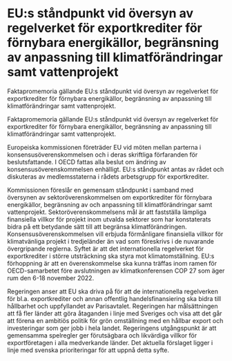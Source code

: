 # EU:s ståndpunkt vid översyn av regelverket för exportkrediter för förnybara energikällor, begränsning av anpassning till klimatförändringar samt vattenprojekt

Faktapromemoria gällande EU:s ståndpunkt vid översyn av regelverket för exportkrediter för förnybara energikällor, begränsning av anpassning till klimatförändringar samt vattenprojekt.

Faktapromemoria gällande EU:s ståndpunkt vid översyn av regelverket för exportkrediter för förnybara energikällor, begränsning av anpassning till klimatförändringar samt vattenprojekt.

Europeiska kommissionen företräder EU vid möten mellan parterna i konsensusöverenskommelsen och i deras skriftliga förfaranden för beslutsfattande. I OECD fattas alla beslut om ändring av konsensusöverenskommelsen enhälligt. EU:s ståndpunkt antas av rådet och diskuteras av medlemsstaterna i rådets arbetsgrupp för exportkrediter.

Kommissionen föreslår en gemensam ståndpunkt i samband med översynen av sektoröverenskommelsen om exportkrediter för förnybara energikällor, begränsning av och anpassning till klimatförändringar samt vattenprojekt. Sektoröverenskommelsens mål är att fastställa lämpliga finansiella villkor för projekt inom utvalda sektorer som har konstaterats bidra på ett betydande sätt till att begränsa klimatförändringen. Konsensusöverenskommelsen vill erbjuda förmånligare finansiella villkor för klimatvänliga projekt i tredjeländer än vad som föreskrivs i de nuvarande övergripande reglerna. Syftet är att det internationella regelverket för exportkrediter i större utsträckning ska styra mot klimatomställning. EU:s förhoppning är att en överenskommelse ska kunna träffas inom ramen för OECD-samarbetet före avslutningen av klimatkonferensen COP 27 som äger rum den 6-18 november 2022.

Regeringen anser att EU ska driva på för att de internationella regelverken för bl.a. exportkrediter och annan offentlig handelsfinansiering ska bidra till hållbarhet och uppfyllandet av Parisavtalet. Regeringen har målsättningen att få fler länder att göra åtaganden i linje med Sveriges och visa att det går att förena en ambitiös politik för grön omställning med en hållbar export och investeringar som ger jobb i hela landet. Regeringens utgångspunkt är att gemensamma spelregler ger förutsägbara och likvärdiga villkor för exportföretagen i alla medverkande länder. Det aktuella förslaget ligger i linje med svenska prioriteringar för att uppnå detta syfte.
